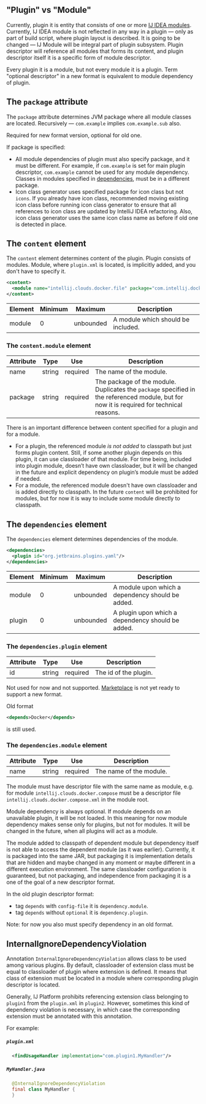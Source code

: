 ## "Plugin" vs "Module"
Currently, plugin it is entity that consists of one or more [IJ IDEA modules](https://www.jetbrains.com/help/idea/creating-and-managing-modules.html).
Currently, IJ IDEA module is not reflected in any way in a plugin — only as part of build script, where plugin layout is described.
It is going to be changed — IJ Module will be integral part of plugin subsystem.
Plugin descriptor will reference all modules that forms its content, and plugin descriptor itself it is a specific form of module descriptor.

Every plugin it is a module, but not every module it is a plugin.
Term "optional descriptor" in a new format is equivalent to module dependency of plugin. 

## The `package` attribute
The `package` attribute determines JVM package where all module classes are located. Recursively — `com.example` implies `com.example.sub` also.

Required for new format version, optional for old one.

If package is specified:

 * All module dependencies of plugin must also specify package, and it must be different. For example, if `com.example` is set for main plugin descriptor, `com.example` cannot be used for any module dependency. Classes in modules specified in [dependencies](#the-dependencies-element), must be in a different package.
 * Icon class generator uses specified package for icon class but not `icons`. If you already have icon class, recommended moving existing icon class before running icon class generator to ensure that all references to icon class are updated by IntelliJ IDEA refactoring. Also, icon class generator uses the same icon class name as before if old one is detected in place.

## The `content` element
The `content` element determines content of the plugin. Plugin consists of modules. Module, where `plugin.xml` is located, is implicitly added, and you don't have to specify it.

```xml
<content>
  <module name="intellij.clouds.docker.file" package="com.intellij.docker.dockerFile"/>
</content>
```

| Element | Minimum | Maximum   | Description                        |
|---------|---------|-----------|------------------------------------|
| module  | 0       | unbounded | A module which should be included. |

### The `content.module` element
| Attribute | Type   | Use      | Description                                                                                                                               |
|-----------|--------|----------|-------------------------------------------------------------------------------------------------------------------------------------------|
| name      | string | required | The name of the module.                                                                                                                   |
| package   | string | required | The package of the module. Duplicates the `package` specified in the referenced module, but for now it is required for technical reasons. |

There is an important difference between content specified for a plugin and for a module.
 * For a plugin, the referenced module _is not added_ to classpath but just forms plugin content. Still, if some another plugin depends on this plugin, it can use classloader of that module. For time being, included into plugin module, doesn’t have own classloader, but it will be changed in the future and explicit dependency on plugin’s module must be added if needed.
 * For a module, the referenced module doesn't have own classloader and is added directly to classpath. In the future `content` will be prohibited for modules, but for now it is way to include some module directly to classpath.

## The `dependencies` element
The `dependencies` element determines dependencies of the module.

```xml
<dependencies>
  <plugin id="org.jetbrains.plugins.yaml"/>
</dependencies>
```

| Element | Minimum | Maximum   | Description                                       |
|---------|---------|-----------|---------------------------------------------------|
| module  | 0       | unbounded | A module upon which a dependency should be added. |
| plugin  | 0       | unbounded | A plugin upon which a dependency should be added. |

### The `dependencies.plugin` element
| Attribute | Type   | Use      | Description           |
|-----------|--------|----------|-----------------------|
| id        | string | required | The id of the plugin. |

Not used for now and not supported. [Marketplace](https://github.com/JetBrains/intellij-plugin-verifier/tree/master/intellij-plugin-structure) is not yet ready to support a new format.

Old format

```xml
<depends>Docker</depends>
```

is still used.

### The `dependencies.module` element

| Attribute | Type   | Use      | Description             |
|-----------|--------|----------|-------------------------|
| name      | string | required | The name of the module. |

The module must have descriptor file with the same name as module, e.g. for module `intellij.clouds.docker.compose` must be a descriptor file `intellij.clouds.docker.compose.xml` in the module root.

Module dependency is always optional. If module depends on an unavailable plugin, it will be not loaded.
In this meaning for now module dependency makes sense only for plugins, but not for modules. It will be changed in the future, when all plugins will act as a module.

The module added to classpath of dependent module but dependency itself is not able to access the dependent module (as it was earlier). Currently, it is packaged into the same JAR, but packaging it is implementation details that are hidden and maybe changed in any moment or maybe different in a different execution environment. The same classloader configuration is guaranteed, but not packaging, and independence from packaging it is a one of the goal of a new descriptor format.

In the old plugin descriptor format:
 * tag `depends` with `config-file` it is `dependency.module`.
 * tag `depends` without `optional` it is `dependency.plugin`.

Note: for now you also must specify dependency in an old format.

## InternalIgnoreDependencyViolation

Annotation `InternalIgnoreDependencyViolation` allows class to be used among various plugins.
By default, classloader of extension class must be equal to classloader of plugin where extension is defined.
It means that class of extension must be located in a module where corresponding plugin descriptor is located. 

Generally, IJ Platform prohibits referencing extension class belonging to `plugin1` from the `plugin.xml` in `plugin2`.
However, sometimes this kind of dependency violation is necessary, in which case the corresponding extension must be annotated with this annotation.

For example:

##### `plugin.xml`
```xml:plugin.xml
  <findUsageHandler implementation="com.plugin1.MyHandler"/>
```

##### `MyHandler.java`
```java
  @InternalIgnoreDependencyViolation
  final class MyHandler {
  }
```
